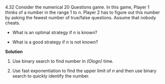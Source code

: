 4.32  Consider the numerical 20 Questions game. In this game, Player 1 thinks of a number in the 
range 1 to *n*. Player 2 has to figure out this number by asking the fewest number of true/false
 questions. Assume that nobody cheats.

 * What is an optimal strategy if *n* is known?
 
 * What is a good strategy if *n* is not known?

**Solution**

 1. Use binary search to find number in *(Ologn)* time.
 
 2. Use fast exponentiation to find the upper limit of *n* and then use binary search to quickly identify
    the number.
                     
            